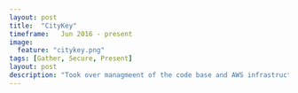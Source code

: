 ```yaml
---
layout: post
title:  "CityKey"
timeframe:   Jun 2016 - present
image:
  feature: "citykey.png"
tags: [Gather, Secure, Present]
layout: post
description: "Took over managmeent of the code base and AWS infrastructure for CityKey LLC.  Implement new features including map based search and improved the workflow for users to enter their own activities.  Manage the cloud instances and fix things whenever there are problems."
---
```

